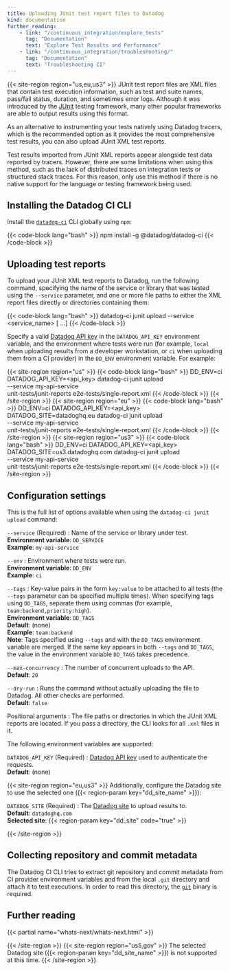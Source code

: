 ```yaml
---
title: Uploading JUnit test report files to Datadog
kind: documentation
further_reading:
    - link: "/continuous_integration/explore_tests"
      tag: "Documentation"
      text: "Explore Test Results and Performance"
    - link: "/continuous_integration/troubleshooting/"
      tag: "Documentation"
      text: "Troubleshooting CI"
---
```


{{< site-region region="us,eu,us3" >}}
JUnit test report files are XML files that contain test execution information, such as test and suite names, pass/fail status, duration, and sometimes error logs. Although it was introduced by the [JUnit][1] testing framework, many other popular frameworks are able to output results using this format.

As an alternative to instrumenting your tests natively using Datadog tracers, which is the recommended option as it provides the most comprehensive test results, you can also upload JUnit XML test reports.

Test results imported from JUnit XML reports appear alongside test data reported by tracers. However, there are some limitations when using this method, such as the lack of distributed traces on integration tests or structured stack traces. For this reason, only use this method if there is no native support for the language or testing framework being used.

## Installing the Datadog CI CLI

Install the [`datadog-ci`][2] CLI globally using `npm`:

{{< code-block lang="bash" >}}
npm install -g @datadog/datadog-ci
{{< /code-block >}}

## Uploading test reports

To upload your JUnit XML test reports to Datadog, run the following command, specifying the name of the service or library that was tested using the `--service` parameter, and one or more file paths to either the XML report files directly or directories containing them:

{{< code-block lang="bash" >}}
datadog-ci junit upload --service <service_name> <path> [<path> ...]
{{< /code-block >}}

Specify a valid [Datadog API key][3] in the `DATADOG_API_KEY` environment variable, and the environment where tests were run (for example, `local` when uploading results from a developer workstation, or `ci` when uploading them from a CI provider) in the `DD_ENV` environment variable. For example:

{{< site-region region="us" >}}
{{< code-block lang="bash" >}}
DD_ENV=ci DATADOG_API_KEY=<api_key> datadog-ci junit upload \
  --service my-api-service \
  unit-tests/junit-reports e2e-tests/single-report.xml
{{< /code-block >}}
{{< /site-region >}}
{{< site-region region="eu" >}}
{{< code-block lang="bash" >}}
DD_ENV=ci DATADOG_API_KEY=<api_key> DATADOG_SITE=datadoghq.eu datadog-ci junit upload \
  --service my-api-service \
  unit-tests/junit-reports e2e-tests/single-report.xml
{{< /code-block >}}
{{< /site-region >}}
{{< site-region region="us3" >}}
{{< code-block lang="bash" >}}
DD_ENV=ci DATADOG_API_KEY=<api_key> DATADOG_SITE=us3.datadoghq.com datadog-ci junit upload \
--service my-api-service \
unit-tests/junit-reports e2e-tests/single-report.xml
{{< /code-block >}}
{{< /site-region >}}

## Configuration settings

This is the full list of options available when using the `datadog-ci junit upload` command:

`--service` (Required)
: Name of the service or library under test.<br/>
**Environment variable**: `DD_SERVICE`<br/>
**Example**: `my-api-service`

`--env`
: Environment where tests were run.<br/>
**Environment variable**: `DD_ENV`<br/>
**Example**: `ci`

`--tags`
: Key-value pairs in the form `key:value` to be attached to all tests (the `--tags` parameter can be specified multiple times). When specifying tags using `DD_TAGS`, separate them using commas (for example, `team:backend,priority:high`).<br/>
**Environment variable**: `DD_TAGS`<br/>
**Default**: (none)<br/>
**Example**: `team:backend`<br/>
**Note**: Tags specified using `--tags` and with the `DD_TAGS` environment variable are merged. If the same key appears in both `--tags` and `DD_TAGS`, the value in the environment variable `DD_TAGS` takes precedence.

`--max-concurrency`
: The number of concurrent uploads to the API.<br/>
**Default**: `20`

`--dry-run`
: Runs the command without actually uploading the file to Datadog. All other checks are performed.<br/>
**Default**: `false`

Positional arguments
: The file paths or directories in which the JUnit XML reports are located. If you pass a directory, the CLI looks for all `.xml` files in it.

The following environment variables are supported:

`DATADOG_API_KEY` (Required)
: [Datadog API key][3] used to authenticate the requests.<br/>
**Default**: (none)


{{< site-region region="eu,us3" >}}
Additionally, configure the Datadog site to use the selected one ({{< region-param key="dd_site_name" >}}):

`DATADOG_SITE` (Required)
: The [Datadog site][1] to upload results to.<br/>
**Default**: `datadoghq.com`<br/>
**Selected site**: {{< region-param key="dd_site" code="true" >}}

[1]: /getting_started/site/
{{< /site-region >}}


## Collecting repository and commit metadata

The Datadog CI CLI tries to extract git repository and commit metadata from CI provider environment variables and from the local `.git` directory and attach it to test executions. In order to read this directory, the [`git`][4] binary is required.

## Further reading

{{< partial name="whats-next/whats-next.html" >}}

[1]: https://junit.org/junit5/
[2]: https://www.npmjs.com/package/@datadog/datadog-ci
[3]: https://app.datadoghq.com/account/settings#api
[4]: https://git-scm.com/downloads
{{< /site-region >}}
{{< site-region region="us5,gov" >}}
The selected Datadog site ({{< region-param key="dd_site_name" >}}) is not supported at this time.
{{< /site-region >}}
